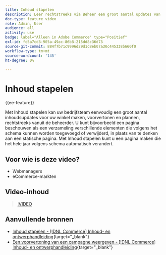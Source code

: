 ```yaml
---
title: Inhoud stapelen
description: Leer rechtstreeks via Beheer een groot aantal updates van de inhoud voor uw winkel maken, hiervan een voorvertoning weergeven en plannen.
doc-type: feature video
role: Admin, User
audience: all
activity: use
badge: label="Alleen in Adobe Commerce" type="Positief"
exl-id: fc5a7cd3-905a-49ac-86b8-215dd8c36d73
source-git-commit: 884f7b71c9996d29d1c8eb07a30c445338b660f0
workflow-type: tm+mt
source-wordcount: '145'
ht-degree: 0%

---
```


# Inhoud stapelen

{{ee-feature}}

Met Inhoud stapelen kan uw bedrijfsteam eenvoudig een groot aantal inhoudsupdates voor uw winkel maken, voorvertonen en plannen, rechtstreeks vanuit de beheerder. U kunt bijvoorbeeld een pagina beschouwen als een verzameling verschillende elementen die volgens het schema kunnen worden toegevoegd of verwijderd, in plaats van te denken aan een statische pagina. Met Inhoud stapelen kunt u een pagina maken die het hele jaar volgens schema automatisch verandert.

## Voor wie is deze video?

- Webmanagers
- eCommerce-markten

## Video-inhoud

>[!VIDEO](https://video.tv.adobe.com/v/343784?quality=12&learn=on)

## Aanvullende bronnen

- [Inhoud stapelen - [!DNL Commerce] Inhoud- en ontwerphandleiding](https://experienceleague.adobe.com/docs/commerce-admin/content-design/staging/content-staging.html){target="_blank"}
- [Een voorvertoning van een campagne weergeven - [!DNL Commerce] Inhoud- en ontwerphandleiding](https://experienceleague.adobe.com/docs/commerce-admin/content-design/staging/content-staging-preview.html){target="_blank"}
